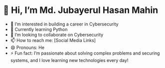 # 👋 Hi, I’m Md. Jubayerul Hasan Mahin

- 👀 I’m interested in building a career in Cybersecurity
- 🌱 Currently learning Python
- 💞️ I’m looking to collaborate on Cybersecurity
- 📫 How to reach me: [Social Media Links]  
- 😄 Pronouns: He  
- ⚡ Fun fact: I’m passionate about solving complex problems and securing systems, and I love learning new technologies every day!
